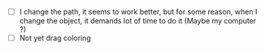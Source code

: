  - [ ] I change the path, it seems to work better, but for some reason, when I change the object, it demands lot of time to do it (Maybe my computer ?)
 - [ ] Not yet drag coloring
